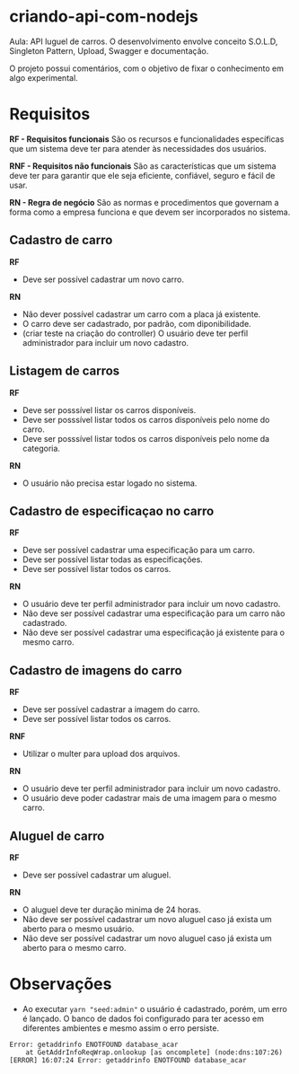 # criando-api-com-nodejs
Aula: API luguel de carros. O desenvolvimento envolve conceito S.O.L.D, Singleton Pattern, Upload, Swagger e documentação.

O projeto possui comentários, com o objetivo de fixar o conhecimento em algo experimental.

# Requisitos

**RF - Requisitos funcionais**
São os recursos e funcionalidades específicas que um sistema deve ter para atender às necessidades dos usuários.

**RNF - Requisitos não funcionais**
São as características que um sistema deve ter para garantir que ele seja eficiente, confiável, seguro e fácil de usar.

**RN - Regra de negócio**
São as normas e procedimentos que governam a forma como a empresa funciona e que devem ser incorporados no sistema.

## Cadastro de carro

**RF**

- Deve ser possível cadastrar um novo carro.

**RN**

- Não dever possível cadastrar um carro com a placa já existente.
- O carro deve ser cadastrado, por padrão, com diponibilidade.
- (criar teste na criação do controller) O usuário deve ter perfil administrador para incluir um novo cadastro.

## Listagem de carros

**RF**

- Deve ser posssível listar os carros disponíveis.
- Deve ser posssível listar todos os carros disponíveis pelo nome do carro.
- Deve ser posssível listar todos os carros disponíveis pelo nome da categoria.

**RN**

- O usuário não precisa estar logado no sistema.

## Cadastro de especificaçao no carro

**RF**

- Deve ser possível cadastrar uma especificação para um carro.
- Deve ser possível listar todas as especificações.
- Deve ser possível listar todos os carros.

**RN**

- O usuário deve ter perfil administrador para incluir um novo cadastro.
- Não deve ser possível cadastrar uma especificação para um carro não cadastrado.
- Não deve ser possível cadastrar uma especificação já existente para o mesmo carro.

## Cadastro de imagens do carro

**RF**

- Deve ser possível cadastrar a imagem do carro.
- Deve ser possível listar todos os carros.

**RNF**

- Utilizar o multer para upload dos arquivos.

**RN**

- O usuário deve ter perfil administrador para incluir um novo cadastro.
- O usuário deve poder cadastrar mais de uma imagem para o mesmo carro.

## Aluguel de carro

**RF**

- Deve ser possível cadastrar um aluguel.

**RN**

- O aluguel deve ter duração minima de 24 horas.
- Não deve ser possível cadastrar um novo aluguel caso já exista um aberto para o mesmo usuário.
- Não deve ser possível cadastrar um novo aluguel caso já exista um aberto para o mesmo carro.

# Observações

- Ao executar `yarn "seed:admin"` o usuário é cadastrado, porém, um erro é lançado. O banco de dados foi configurado para ter acesso em diferentes ambientes e mesmo assim o erro persiste.

```
Error: getaddrinfo ENOTFOUND database_acar
    at GetAddrInfoReqWrap.onlookup [as oncomplete] (node:dns:107:26)
[ERROR] 16:07:24 Error: getaddrinfo ENOTFOUND database_acar
```
